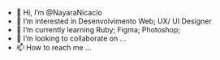 - 👋 Hi, I’m @NayaraNicacio
- 👀 I’m interested in Desenvolvimento Web; UX/ UI Designer
- 🌱 I’m currently learning Ruby; Figma; Photoshop; 
- 💞️ I’m looking to collaborate on ...
- 📫 How to reach me ...

<!---
NayaraNicacio/NayaraNicacio is a ✨ special ✨ repository because its `README.md` (this file) appears on your GitHub profile.
You can click the Preview link to take a look at your changes.
--->

